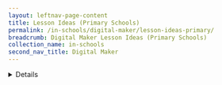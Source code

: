 ```yaml
---
layout: leftnav-page-content
title: Lesson Ideas (Primary Schools)
permalink: /in-schools/digital-maker/lesson-ideas-primary/
breadcrumb: Digital Maker Lesson Ideas (Primary Schools)
collection_name: in-schools
second_nav_title: Digital Maker
---
```


<details>
 
|[test](www.bbc.co.uk)   |
|---|
| f  |
| f  |
| f  |

</details>
